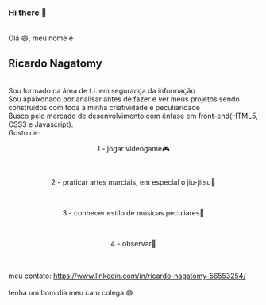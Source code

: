 ### Hi there 👋

<br/>Olá :smile:, meu nome é <h2>Ricardo Nagatomy</h2>
<br/>Sou formado na área de t.i. em segurança da informação
<br/>Sou apaixonado por analisar antes de fazer e ver meus projetos sendo construídos com toda a minha criatividade e peculiaridade
<br/>Busco pelo mercado de desenvolvimento com ênfase em front-end(HTML5, CSS3 e Javascript).
<br/>Gosto de:
<br/><p align="center">1 - jogar vídeogame:video_game:</p>
<br/><p align="center">2 - praticar artes marciais, em especial o jiu-jitsu:facepunch:</p>
<br/><p align="center">3 - conhecer estilo de músicas peculiares:musical_score:</p>
<br/><p align="center">4 - observar:eyes:</p>
<br/>
<br/>meu contato: https://www.linkedin.com/in/ricardo-nagatomy-56553254/
<br/>
<br/>tenha um bom dia meu caro colega :smile:
